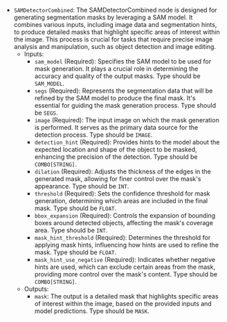 - `SAMDetectorCombined`: The SAMDetectorCombined node is designed for generating segmentation masks by leveraging a SAM model. It combines various inputs, including image data and segmentation hints, to produce detailed masks that highlight specific areas of interest within the image. This process is crucial for tasks that require precise image analysis and manipulation, such as object detection and image editing.
    - Inputs:
        - `sam_model` (Required): Specifies the SAM model to be used for mask generation. It plays a crucial role in determining the accuracy and quality of the output masks. Type should be `SAM_MODEL`.
        - `segs` (Required): Represents the segmentation data that will be refined by the SAM model to produce the final mask. It's essential for guiding the mask generation process. Type should be `SEGS`.
        - `image` (Required): The input image on which the mask generation is performed. It serves as the primary data source for the detection process. Type should be `IMAGE`.
        - `detection_hint` (Required): Provides hints to the model about the expected location and shape of the object to be masked, enhancing the precision of the detection. Type should be `COMBO[STRING]`.
        - `dilation` (Required): Adjusts the thickness of the edges in the generated mask, allowing for finer control over the mask's appearance. Type should be `INT`.
        - `threshold` (Required): Sets the confidence threshold for mask generation, determining which areas are included in the final mask. Type should be `FLOAT`.
        - `bbox_expansion` (Required): Controls the expansion of bounding boxes around detected objects, affecting the mask's coverage area. Type should be `INT`.
        - `mask_hint_threshold` (Required): Determines the threshold for applying mask hints, influencing how hints are used to refine the mask. Type should be `FLOAT`.
        - `mask_hint_use_negative` (Required): Indicates whether negative hints are used, which can exclude certain areas from the mask, providing more control over the mask's content. Type should be `COMBO[STRING]`.
    - Outputs:
        - `mask`: The output is a detailed mask that highlights specific areas of interest within the image, based on the provided inputs and model predictions. Type should be `MASK`.
